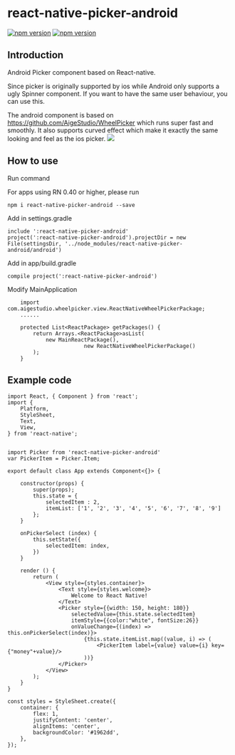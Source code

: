 # react-native-picker-android
[![npm version](http://img.shields.io/npm/v/react-native-picker-android.svg?style=flat-square)](https://npmjs.org/package/react-native-picker-android "View this project on npm")
[![npm version](http://img.shields.io/npm/dm/react-native-picker-android.svg?style=flat-square)](https://npmjs.org/package/react-native-picker-android "View this project on npm")

## Introduction
Android Picker component based on React-native.

Since picker is originally supported by ios while Android only supports a ugly Spinner component. If you want to have the same user behaviour, you can use this.

The android component is based on https://github.com/AigeStudio/WheelPicker which runs super fast and smoothly. It also supports curved effect which make it exactly the same looking and feel as the ios picker.
![](https://i.imgur.com/7ukJ6e1.png)

## How to use

Run command

For apps using RN 0.40 or higher, please run
```
npm i react-native-picker-android --save
```

Add in settings.gradle
```
include ':react-native-picker-android'
project(':react-native-picker-android').projectDir = new File(settingsDir, '../node_modules/react-native-picker-android/android')
```
Add in app/build.gradle
```
compile project(':react-native-picker-android')
```
Modify MainApplication
```
    import com.aigestudio.wheelpicker.view.ReactNativeWheelPickerPackage;
    ......

    protected List<ReactPackage> getPackages() {
        return Arrays.<ReactPackage>asList(
            new MainReactPackage(),
						new ReactNativeWheelPickerPackage()
        );
    }
```

## Example code
```
import React, { Component } from 'react';
import {
	Platform,
	StyleSheet,
	Text,
	View,
} from 'react-native';


import Picker from 'react-native-picker-android'
var PickerItem = Picker.Item;

export default class App extends Component<{}> {

	constructor(props) {
		super(props);
		this.state = {
			selectedItem : 2,
			itemList: ['1', '2', '3', '4', '5', '6', '7', '8', '9']
		};
	}

	onPickerSelect (index) {
		this.setState({
			selectedItem: index,
		})
	}

	render () {
		return (
			<View style={styles.container}>
				<Text style={styles.welcome}>
					Welcome to React Native!
				</Text>
				<Picker style={{width: 150, height: 180}}
					selectedValue={this.state.selectedItem}
					itemStyle={{color:"white", fontSize:26}}
					onValueChange={(index) => this.onPickerSelect(index)}>
						{this.state.itemList.map((value, i) => (
							<PickerItem label={value} value={i} key={"money"+value}/>
						))}
				</Picker>
			</View>
		);
	}
}

const styles = StyleSheet.create({
	container: {
		flex: 1,
		justifyContent: 'center',
		alignItems: 'center',
		backgroundColor: '#1962dd',
	},
});
```
